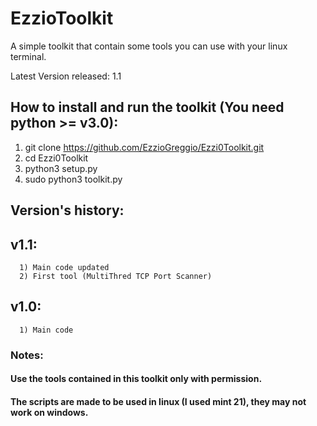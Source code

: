 # EzzioToolkit
A simple toolkit that contain some tools you can use with your linux terminal.

Latest Version released: 1.1

## How to install and run the toolkit (You need python >= v3.0):
  1) git clone https://github.com/EzzioGreggio/Ezzi0Toolkit.git
  2) cd Ezzi0Toolkit
  3) python3 setup.py
  4) sudo python3 toolkit.py


## Version's history:
  
  ## v1.1: 
      1) Main code updated
      2) First tool (MultiThred TCP Port Scanner)
  
  
  ## v1.0:
      1) Main code


### Notes:
#### Use the tools contained in this toolkit only with permission.
#### The scripts are made to be used in linux (I used mint 21), they may not work on windows.
